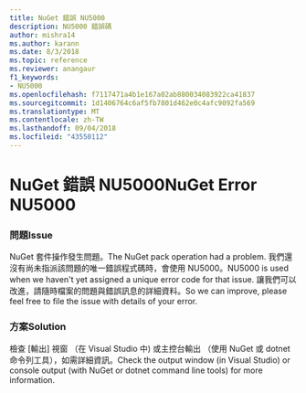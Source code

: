 ```yaml
---
title: NuGet 錯誤 NU5000
description: NU5000 錯誤碼
author: mishra14
ms.author: karann
ms.date: 8/3/2018
ms.topic: reference
ms.reviewer: anangaur
f1_keywords:
- NU5000
ms.openlocfilehash: f7117471a4b1e167a02ab880034083922ca41837
ms.sourcegitcommit: 1d1406764c6af5fb7801d462e0c4afc9092fa569
ms.translationtype: MT
ms.contentlocale: zh-TW
ms.lasthandoff: 09/04/2018
ms.locfileid: "43550112"
---
```

# <a name="nuget-error-nu5000"></a><span data-ttu-id="ae665-103">NuGet 錯誤 NU5000</span><span class="sxs-lookup"><span data-stu-id="ae665-103">NuGet Error NU5000</span></span>

### <a name="issue"></a><span data-ttu-id="ae665-104">問題</span><span class="sxs-lookup"><span data-stu-id="ae665-104">Issue</span></span>

<span data-ttu-id="ae665-105">NuGet 套件操作發生問題。</span><span class="sxs-lookup"><span data-stu-id="ae665-105">The NuGet pack operation had a problem.</span></span> <span data-ttu-id="ae665-106">我們還沒有尚未指派該問題的唯一錯誤程式碼時，會使用 NU5000。</span><span class="sxs-lookup"><span data-stu-id="ae665-106">NU5000 is used when we haven't yet assigned a unique error code for that issue.</span></span> <span data-ttu-id="ae665-107">讓我們可以改進，請隨時檔案的問題與錯誤訊息的詳細資料。</span><span class="sxs-lookup"><span data-stu-id="ae665-107">So we can improve, please feel free to file the issue with details of your error.</span></span>


### <a name="solution"></a><span data-ttu-id="ae665-108">方案</span><span class="sxs-lookup"><span data-stu-id="ae665-108">Solution</span></span>

<span data-ttu-id="ae665-109">檢查 [輸出] 視窗 （在 Visual Studio 中) 或主控台輸出 （使用 NuGet 或 dotnet 命令列工具），如需詳細資訊。</span><span class="sxs-lookup"><span data-stu-id="ae665-109">Check the output window (in Visual Studio) or console output (with NuGet or dotnet command line tools) for more information.</span></span>


